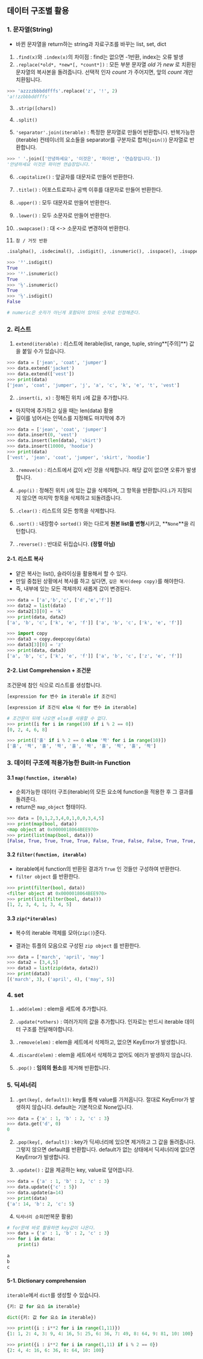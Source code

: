 ## 데이터 구조별 활용

### 1. 문자열(String)

- 바뀐 문자열을 return하는 string과 자료구조를 바꾸는 list, set, dict



1. `.find(x)`와 `.index(x)`의 차이점 : find는 없으면 -1반환, index는 오류 발생
2. `.replace(*old*, *new*[, *count*])` : 모든 부분 문자열 *old* 가 *new* 로 치환된 문자열의 복사본을 돌려줍니다. 선택적 인자 *count* 가 주어지면, 앞의 *count* 개만 치환됩니다.

```python
>>> 'azzzzbbbddfffs'.replace('z', '!', 2)
'a!!zzbbbddfffs'
```

3. `.strip([chars])`
4. `.split()`

5. `'separator'.join(iterable)` : 특정한 문자열로 만들어 반환합니다. 반복가능한(iterable) 컨테이너의 요소들을 separator를 구분자로 합쳐(`join()`) 문자열로 반환합니다.

```python
>>> ' '.join(['안녕하세요', '이것은', '파이썬', '연습장입니다.'])
'안녕하세요 이것은 파이썬 연습장입니다.'
```



6. `.capitalize()` : 앞글자를 대문자로 만들어 반환한다.
7.  `.title()` : 어포스트로피나 공백 이후를 대문자로 만들어 반환한다.
8.  `.upper()` : 모두 대문자로 만들어 반환한다.
9. `.lower()` : 모두 소문자로 만들어 반환한다.
10. `.swapcase()` : 대 <-> 소문자로 변경하여 반환한다.



11. `참 / 거짓 반환`

```py
.isalpha(), .isdecimal(), .isdigit(), .isnumeric(), .isspace(), .isupper(), .istitle(), .islower()
```

```python
>>> '³'.isdigit()
True
>>> '³'.isnumeric()
True
>>> '½'.isnumeric()
True
>>> '½'.isdigit()
False

# numeric은 숫자가 아닌게 포함되어 있어도 숫자로 인정해준다.
```



### 2. 리스트

1. `extend(iterable)` : 리스트에 iterable(list, range, tuple, string**[주의]**) 값을 붙일 수가 있습니다.

```python
>>> data = ['jean', 'coat', 'jumper']
>>> data.extend('jacket')
>>> data.extend(['vest'])
>>> print(data)
['jean', 'coat', 'jumper', 'j', 'a', 'c', 'k', 'e', 't', 'vest']
```



2. `.insert(i, x)` : 정해진 위치 `i`에 값을 추가합니다.

- 마지막에 추가하고 싶을 때는 len(data) 활용
- 길이를 넘어서는 인덱스를 지정해도 마지막에 추가

```python
>>> data = ['jean', 'coat', 'jumper']
>>> data.insert(0, 'vest')
>>> data.insert(len(data), 'skirt')
>>> data.insert(10000, 'hoodie')
>>> print(data)
['vest', 'jean', 'coat', 'jumper', 'skirt', 'hoodie']
```



3. `.remove(x)` : 리스트에서 값이 x인 것을 삭제합니다. 해당 값이 없으면 오류가 발생합니다.

4. `.pop(i)` : 정해진 위치 `i`에 있는 값을 삭제하며, 그 항목을 반환합니다.`i`가 지정되지 않으면 마지막 항목을 삭제하고 되돌려줍니다.
5.  `.clear()` : 리스트의 모든 항목을 삭제합니다.

6. `.sort()` : 내장함수 `sorted()` 와는 다르게 **원본 list를 변형**시키고, **`None`**을 리턴합니다.

7. `.reverse()` : 반대로 뒤집습니다. **(정렬 아님)**



#### 2-1. 리스트 복사

- 얕은 복사는 list(), 슬라이싱을 활용해서 할 수 있다.
- 만일 중첩된 상황에서 복사를 하고 싶다면, `깊은 복사(deep copy)`를 해야한다.
- 즉, 내부에 있는 모든 객체까지 새롭게 값이 변경된다.

```python
>>> data = ['a','b','c', ['d','e','f']]
>>> data2 = list(data)
>>> data2[3][0] = 'k'
>>> print(data, data2)
['a', 'b', 'c', ['k', 'e', 'f']] ['a', 'b', 'c', ['k', 'e', 'f']]

>>> import copy
>>> data3 = copy.deepcopy(data)
>>> data3[3][0] = 'z'
>>> print(data, data3)
['a', 'b', 'c', ['k', 'e', 'f']] ['a', 'b', 'c', ['z', 'e', 'f']]
```



#### 2-2. List Comprehension + 조건문

조건문에 참인 식으로 리스트를 생성합니다.

```python
[expression for 변수 in iterable if 조건식]

[expression if 조건식 else 식 for 변수 in iterable]
```

```python
# 조건문이 뒤에 나오면 else를 사용할 수 없다.
>>> print([i for i in range(10) if i % 2 == 0])
[0, 2, 4, 6, 8]

>>> print(['홀' if i % 2 == 0 else '짝' for i in range(10)])
['홀', '짝', '홀', '짝', '홀', '짝', '홀', '짝', '홀', '짝']
```



### 3.  데이터 구조에 적용가능한 Built-in Function


#### 3.1 `map(function, iterable)`

- 순회가능한 데이터 구조(iterable)의 모든 요소에 function을 적용한 후 그 결과를 돌려준다.
- return은 `map_object` 형태이다.

```python
>>> data = [0,1,2,3,4,0,1,0,0,3,4,5]
>>> print(map(bool, data))
<map object at 0x0000018064BEE970>
>>> print(list(map(bool, data)))
[False, True, True, True, True, False, True, False, False, True, True, True]
```



#### 3.2 `filter(function, iterable)`

- iterable에서 function의 반환된 결과가 `True` 인 것들만 구성하여 반환한다.
- `filter object` 를 반환한다.

```python
>>> print(filter(bool, data))
<filter object at 0x0000018064BEE970>
>>> print(list(filter(bool, data)))
[1, 2, 3, 4, 1, 3, 4, 5]
```



#### 3.3 `zip(*iterables)`

- 복수의 iterable 객체를 모아(`zip()`)준다.

- 결과는 튜플의 모음으로 구성된 `zip object` 를 반환한다.

```python
>>> data = ['march', 'april', 'may']
>>> data2 = [3,4,5]
>>> data3 = list(zip(data, data2))
>>> print(data3)
[('march', 3), ('april', 4), ('may', 5)]
```



### 4. set

1. `.add(elem)` : elem을 세트에 추가합니다.

2. `.update(*others)` : 여러가지의 값을 추가합니다. 인자로는 반드시 iterable 데이터 구조를 전달해야합니다.

3.  `.remove(elem)` : elem을 세트에서 삭제하고, 없으면 KeyError가 발생합니다.

4. `.discard(elem)` : elem을 세트에서 삭제하고 없어도 에러가 발생하지 않습니다.

5. `.pop()` : **임의의 원소**를 제거해 반환합니다.



### 5. 딕셔너리

1. `.get(key[, default])`: key를 통해 value를 가져옵니다. 절대로 KeyError가 발생하지 않습니다. default는 기본적으로 None입니다.

```python
>>> data = {'a' : 1, 'b' : 2, 'c' : 3}
>>> data.get('d', 0)
0
```



2. `.pop(key[, default])` : key가 딕셔너리에 있으면 제거하고 그 값을 돌려줍니다. 그렇지 않으면 default를 반환합니다. default가 없는 상태에서 딕셔너리에 없으면 KeyError가 발생합니다.

   


3. `.update()` : 값을 제공하는 key, value로 덮어씁니다.

```python
>>> data = {'a' : 1, 'b' : 2, 'c' : 3}
>>> data.update({'c' : 5})
>>> data.update(a=14)
>>> print(data)
{'a': 14, 'b': 2, 'c': 5}
```

4. `딕셔너리 순회`(반복문 활용) 

```python
# for문에 바로 활용하면 key값이 나온다.
>>> data = {'a' : 1, 'b' : 2, 'c' : 3}
>>> for i in data:
	print(i)
	
a
b
c
```



#### 5-1. Dictionary comprehension

`iterable`에서 `dict`를 생성할 수 있습니다.

```python
{키: 값 for 요소 in iterable}

dict({키: 값 for 요소 in iterable})
```

```python
>>> print({i : i**2 for i in range(1,11)})
{1: 1, 2: 4, 3: 9, 4: 16, 5: 25, 6: 36, 7: 49, 8: 64, 9: 81, 10: 100}

>>> print({i : i**2 for i in range(1,11) if i % 2 == 0})
{2: 4, 4: 16, 6: 36, 8: 64, 10: 100}
```

